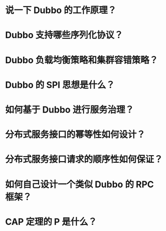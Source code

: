 # 说一下 Dubbo 的工作原理？

# Dubbo 支持哪些序列化协议？

# Dubbo 负载均衡策略和集群容错策略？

# Dubbo 的 SPI 思想是什么？

# 如何基于 Dubbo 进行服务治理？

# 分布式服务接口的幂等性如何设计？

# 分布式服务接口请求的顺序性如何保证？

# 如何自己设计一个类似 Dubbo 的 RPC 框架？

# CAP 定理的 P 是什么？